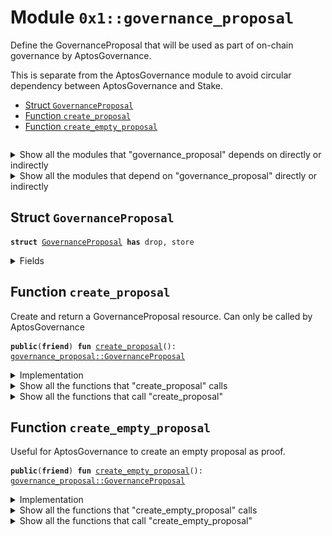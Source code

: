 
<a name="0x1_governance_proposal"></a>

# Module `0x1::governance_proposal`

Define the GovernanceProposal that will be used as part of on-chain governance by AptosGovernance.

This is separate from the AptosGovernance module to avoid circular dependency between AptosGovernance and Stake.


-  [Struct `GovernanceProposal`](#0x1_governance_proposal_GovernanceProposal)
-  [Function `create_proposal`](#0x1_governance_proposal_create_proposal)
-  [Function `create_empty_proposal`](#0x1_governance_proposal_create_empty_proposal)


<pre><code></code></pre>



<details>
<summary>Show all the modules that "governance_proposal" depends on directly or indirectly</summary>


![](img/governance_proposal_forward_dep.svg)


</details>

<details>
<summary>Show all the modules that depend on "governance_proposal" directly or indirectly</summary>


![](img/governance_proposal_backward_dep.svg)


</details>

<a name="0x1_governance_proposal_GovernanceProposal"></a>

## Struct `GovernanceProposal`



<pre><code><b>struct</b> <a href="governance_proposal.md#0x1_governance_proposal_GovernanceProposal">GovernanceProposal</a> <b>has</b> drop, store
</code></pre>



<details>
<summary>Fields</summary>


<dl>
<dt>
<code>dummy_field: bool</code>
</dt>
<dd>

</dd>
</dl>


</details>

<a name="0x1_governance_proposal_create_proposal"></a>

## Function `create_proposal`

Create and return a GovernanceProposal resource. Can only be called by AptosGovernance


<pre><code><b>public</b>(<b>friend</b>) <b>fun</b> <a href="governance_proposal.md#0x1_governance_proposal_create_proposal">create_proposal</a>(): <a href="governance_proposal.md#0x1_governance_proposal_GovernanceProposal">governance_proposal::GovernanceProposal</a>
</code></pre>



<details>
<summary>Implementation</summary>


<pre><code><b>public</b>(<b>friend</b>) <b>fun</b> <a href="governance_proposal.md#0x1_governance_proposal_create_proposal">create_proposal</a>(): <a href="governance_proposal.md#0x1_governance_proposal_GovernanceProposal">GovernanceProposal</a> {
    <a href="governance_proposal.md#0x1_governance_proposal_GovernanceProposal">GovernanceProposal</a> {}
}
</code></pre>



</details>

<details>
<summary>Show all the functions that "create_proposal" calls</summary>


![](img/governance_proposal_create_proposal_forward_call_graph.svg)


</details>

<details>
<summary>Show all the functions that call "create_proposal"</summary>


![](img/governance_proposal_create_proposal_backward_call_graph.svg)


</details>

<a name="0x1_governance_proposal_create_empty_proposal"></a>

## Function `create_empty_proposal`

Useful for AptosGovernance to create an empty proposal as proof.


<pre><code><b>public</b>(<b>friend</b>) <b>fun</b> <a href="governance_proposal.md#0x1_governance_proposal_create_empty_proposal">create_empty_proposal</a>(): <a href="governance_proposal.md#0x1_governance_proposal_GovernanceProposal">governance_proposal::GovernanceProposal</a>
</code></pre>



<details>
<summary>Implementation</summary>


<pre><code><b>public</b>(<b>friend</b>) <b>fun</b> <a href="governance_proposal.md#0x1_governance_proposal_create_empty_proposal">create_empty_proposal</a>(): <a href="governance_proposal.md#0x1_governance_proposal_GovernanceProposal">GovernanceProposal</a> {
    <a href="governance_proposal.md#0x1_governance_proposal_create_proposal">create_proposal</a>()
}
</code></pre>



</details>

<details>
<summary>Show all the functions that "create_empty_proposal" calls</summary>


![](img/governance_proposal_create_empty_proposal_forward_call_graph.svg)


</details>

<details>
<summary>Show all the functions that call "create_empty_proposal"</summary>


![](img/governance_proposal_create_empty_proposal_backward_call_graph.svg)


</details>


[move-book]: https://move-language.github.io/move/introduction.html

